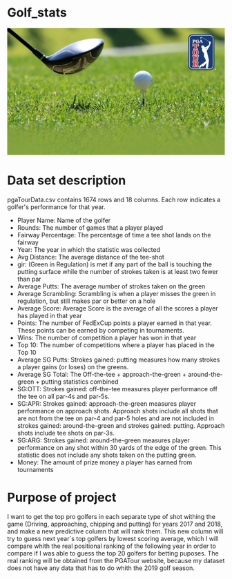 # Golf_stats
![portada](https://github.com/jvazquezgalvezlp/Golf_stats/blob/main/images/portada2.jpg)
# Data set description 

pgaTourData.csv contains 1674 rows and 18 columns. Each row indicates a golfer's performance for that year.

- Player Name: Name of the golfer
- Rounds: The number of games that a player played
- Fairway Percentage: The percentage of time a tee shot lands on the fairway
- Year: The year in which the statistic was collected
- Avg Distance: The average distance of the tee-shot
- gir: (Green in Regulation) is met if any part of the ball is touching the putting surface while the number of strokes taken is at least two fewer than par
- Average Putts: The average number of strokes taken on the green
- Average Scrambling: Scrambling is when a player misses the green in regulation, but still makes par or better on a hole
- Average Score: Average Score is the average of all the scores a player has played in that year
- Points: The number of FedExCup points a player earned in that year. These points can be earned by competing in tournaments.
- Wins: The number of competition a player has won in that year
- Top 10: The number of competitions where a player has placed in the Top 10
- Average SG Putts: Strokes gained: putting measures how many strokes a   player gains (or loses) on the greens.
- Average SG Total: The Off-the-tee + approach-the-green + around-the-green + putting statistics combined
- SG:OTT: Strokes gained: off-the-tee measures player performance off the tee on all par-4s and par-5s.
- SG:APR: Strokes gained: approach-the-green measures player performance on approach shots. Approach shots include all shots that are not from the tee on par-4 and par-5 holes and are not included in strokes gained: around-the-green and strokes gained: putting. Approach shots include tee shots on par-3s.
- SG:ARG: Strokes gained: around-the-green measures player performance on any shot within 30 yards of the edge of the green. This statistic does not include any shots taken on the putting green.
- Money: The amount of prize money a player has earned from tournaments

# Purpose of project

I want to get the top pro golfers in each separate type of shot withing the game (Driving, approaching, chipping and putting) for years 2017 and 2018, and make a new predictive column that will rank them. This new column will try to guess next year´s top golfers by lowest scoring average, which I will compare whith the real positional ranking of the following year in order to compare if I was able to guess the top 20 golfers for betting puposes. The real ranking will be obtained from the PGATour website, because my dataset does not have any data that has to do whith the 2019 golf season.
